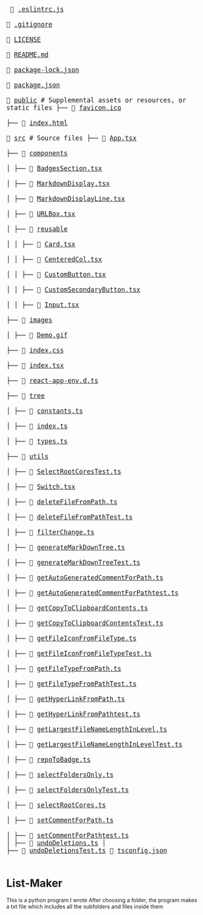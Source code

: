 <big><pre>
📜 [.eslintrc.js](./.eslintrc.js)       
📄 [.gitignore](./.gitignore)         
📂 [LICENSE](./LICENSE)            
📄 [README.md](./README.md)          
📄 [package-lock.json](./package-lock.json)  
📄 [package.json](./package.json)       
📂 [public](./public)             # Supplemental assets or resources, or static files
├── 📄 [favicon.ico](./public/favicon.ico)  
├── 📄 [index.html](./public/index.html)   
📂 [src](./src)                # Source files
├── 📄 [App.tsx](./src/App.tsx)             
├── 📂 [components](./src/components)          
│   ├── 📄 [BadgesSection.tsx](./src/components/BadgesSection.tsx)        
│   ├── 📄 [MarkdownDisplay.tsx](./src/components/MarkdownDisplay.tsx)      
│   ├── 📄 [MarkdownDisplayLine.tsx](./src/components/MarkdownDisplayLine.tsx)  
│   ├── 📄 [URLBox.tsx](./src/components/URLBox.tsx)               
│   ├── 📂 [reusable](./src/components/reusable)                 
│   │   ├── 📄 [Card.tsx](./src/components/reusable/Card.tsx)                   
│   │   ├── 📄 [CenteredCol.tsx](./src/components/reusable/CenteredCol.tsx)            
│   │   ├── 📄 [CustomButton.tsx](./src/components/reusable/CustomButton.tsx)           
│   │   ├── 📄 [CustomSecondaryButton.tsx](./src/components/reusable/CustomSecondaryButton.tsx)  
│   │   ├── 📄 [Input.tsx](./src/components/reusable/Input.tsx)                  
├── 📂 [images](./src/images)              
│   ├── 📄 [Demo.gif](./src/images/Demo.gif)  
├── 📄 [index.css](./src/index.css)           
├── 📄 [index.tsx](./src/index.tsx)           
├── 📜 [react-app-env.d.ts](./src/react-app-env.d.ts)  
├── 📂 [tree](./src/tree)                
│   ├── 📄 [constants.ts](./src/tree/constants.ts)  
│   ├── 📄 [index.ts](./src/tree/index.ts)      
│   ├── 📄 [types.ts](./src/tree/types.ts)      
├── 📂 [utils](./src/utils)               
│   ├── 📄 [SelectRootCoresTest.ts](./src/utils/SelectRootCoresTest.ts)                  
│   ├── 📄 [Switch.tsx](./src/utils/Switch.tsx)                              
│   ├── 📄 [deleteFileFromPath.ts](./src/utils/deleteFileFromPath.ts)                   
│   ├── 📄 [deleteFileFromPathTest.ts](./src/utils/deleteFileFromPathTest.ts)               
│   ├── 📄 [filterChange.ts](./src/utils/filterChange.ts)                         
│   ├── 📄 [generateMarkDownTree.ts](./src/utils/generateMarkDownTree.ts)                 
│   ├── 📄 [generateMarkDownTreeTest.ts](./src/utils/generateMarkDownTreeTest.ts)             
│   ├── 📄 [getAutoGeneratedCommentForPath.ts](./src/utils/getAutoGeneratedCommentForPath.ts)       
│   ├── 📄 [getAutoGeneratedCommentForPathtest.ts](./src/utils/getAutoGeneratedCommentForPathtest.ts)   
│   ├── 📄 [getCopyToClipboardContents.ts](./src/utils/getCopyToClipboardContents.ts)           
│   ├── 📄 [getCopyToClipboardContentsTest.ts](./src/utils/getCopyToClipboardContentsTest.ts)       
│   ├── 📄 [getFileIconFromFileType.ts](./src/utils/getFileIconFromFileType.ts)              
│   ├── 📄 [getFileIconFromFileTypeTest.ts](./src/utils/getFileIconFromFileTypeTest.ts)          
│   ├── 📄 [getFileTypeFromPath.ts](./src/utils/getFileTypeFromPath.ts)                  
│   ├── 📄 [getFileTypeFromPathTest.ts](./src/utils/getFileTypeFromPathTest.ts)              
│   ├── 📄 [getHyperLinkFromPath.ts](./src/utils/getHyperLinkFromPath.ts)                 
│   ├── 📄 [getHyperLinkFromPathtest.ts](./src/utils/getHyperLinkFromPathtest.ts)             
│   ├── 📄 [getLargestFileNameLengthInLevel.ts](./src/utils/getLargestFileNameLengthInLevel.ts)      
│   ├── 📄 [getLargestFileNameLengthInLevelTest.ts](./src/utils/getLargestFileNameLengthInLevelTest.ts)  
│   ├── 📄 [repoToBadge.ts](./src/utils/repoToBadge.ts)                          
│   ├── 📄 [selectFoldersOnly.ts](./src/utils/selectFoldersOnly.ts)                    
│   ├── 📄 [selectFoldersOnlyTest.ts](./src/utils/selectFoldersOnlyTest.ts)                
│   ├── 📄 [selectRootCores.ts](./src/utils/selectRootCores.ts)                      
│   ├── 📄 [setCommentForPath.ts](./src/utils/setCommentForPath.ts)                    
│   ├── 📄 [setCommentForPathtest.ts](./src/utils/setCommentForPathtest.ts) 
│   ├── 📄 [undoDeletions.ts](./src/utils/undoDeletions.ts)
│   ├── 📄 [undoDeletionsTest.ts](./src/utils/undoDeletionsTest.ts)
📄 [tsconfig.json](./tsconfig.json)      
</pre></big>

# List-Maker
This is a python program I wrote
After choosing a folder, the program makes a txt file which includes all the subfolders and files inside them
